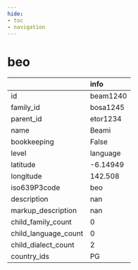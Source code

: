 ```yaml
---
hide:
- toc
- navigation
---
```

# beo
|                      | info     |
|:---------------------|:---------|
| id                   | beam1240 |
| family_id            | bosa1245 |
| parent_id            | etor1234 |
| name                 | Beami    |
| bookkeeping          | False    |
| level                | language |
| latitude             | -6.14949 |
| longitude            | 142.508  |
| iso639P3code         | beo      |
| description          | nan      |
| markup_description   | nan      |
| child_family_count   | 0        |
| child_language_count | 0        |
| child_dialect_count  | 2        |
| country_ids          | PG       |